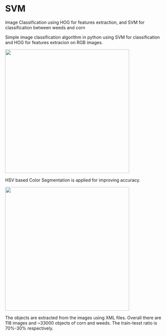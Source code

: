 # SVM
Image Classification using HOG for features extraction, and SVM for classification between weeds and corn

Simple image classification algorithm in python using SVM for classification and HOG for features extracion on RGB images.

<img src="https://user-images.githubusercontent.com/60111412/86513939-d3c9d800-be16-11ea-98cd-45971fd4b402.png" width="400"/>

HSV based Color Segmentation is applied for improving accuracy.

<img src="https://user-images.githubusercontent.com/60111412/86513940-d88e8c00-be16-11ea-94a1-afba6c4ec347.png" width="400"/>

The objects are extracted from the images using XML files. Overall there are 118 images and ~33000 objects of corn and weeds.
The train-tesst ratio is 70%-30% respectively.

